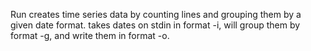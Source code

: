 Run creates time series data by counting lines and grouping them by a given date
format.  takes dates on stdin in format -i, will group them by format -g, and
write them in format -o.
